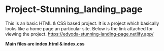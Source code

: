 # Project-Stunning_landing_page
This is an basic HTML & CSS based project. It is a project which basically looks like a home page an particular site. Below is the link attached for viewing the project.
https://edyoda-stunning-landing-page.netlify.app/

**Main files are index.html & index.css**
